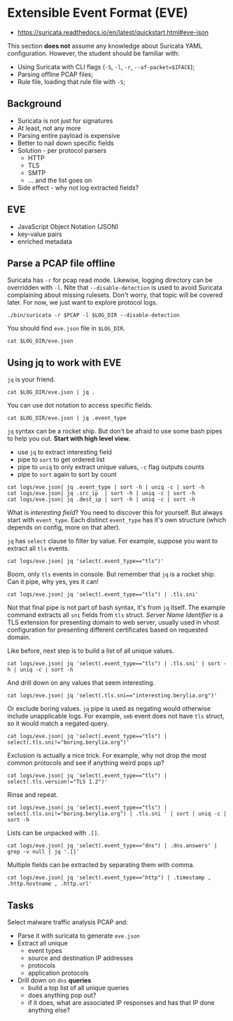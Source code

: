 # Extensible Event Format (EVE)

* https://suricata.readthedocs.io/en/latest/quickstart.html#eve-json

This section **does not** assume any knowledge about Suricata YAML configuration. However, the student should be familiar with:
* Using Suricata with CLI flags (`-S`, `-l`, `-r`, `--af-packet=$IFACE`);
* Parsing offline PCAP files;
* Rule file, loading that rule file with `-S`;

## Background

* Suricata is not just for signatures
* At least, not any more
* Parsing entire payload is expensive
* Better to nail down specific fields
* Solution - per protocol parsers
  * HTTP
  * TLS
  * SMTP
  * ... and the list goes on
* Side effect - why not log extracted fields?
 
## EVE
 
* JavaScript Object Notation (JSON)
* key-value pairs
* enriched metadata

## Parse a PCAP file offline

Suricata has `-r` for pcap read mode. Likewise, logging directory can be overridden with `-l`. Nite that `--disable-detection` is used to avoid Suricata complaining about missing rulesets. Don't worry, that topic will be covered later. For now, we just want to explore protocol logs.

```
./bin/suricata -r $PCAP -l $LOG_DIR --disable-detection
```

You should find `eve.json` file in `$LOG_DIR`.

```
cat $LOG_DIR/eve.json
```

## Using jq to work with EVE

`jq` is your friend.

```
cat $LOG_DIR/eve.json | jq .
```

You can use dot notation to access specific fields.

```
cat $LOG_DIR/eve.json | jq .event_type
```

`jq` syntax can be a rocket ship. But don't be afraid to use some bash pipes to help you out. **Start with high level view.**

* use `jq` to extract interesting field
* pipe to `sort` to get ordered list
* pipe to `uniq` to only extract unique values, `-c` flag outputs counts
* pipe to `sort` again to sort by count

```
cat logs/eve.json| jq .event_type | sort -h | uniq -c | sort -h
cat logs/eve.json| jq .src_ip  | sort -h | uniq -c | sort -h
cat logs/eve.json| jq .dest_ip | sort -h | uniq -c | sort -h
```

What is *interesting field*? You need to discover this for yourself. But always start with `event_type`. Each distinct `event_type` has it's own structure (which depends on config, more on that alter).

`jq` has `select` clause to filter by value. For example, suppose you want to extract all `tls` events.

```
cat logs/eve.json| jq 'select(.event_type=="tls")'
```

Boom, only `tls` events in console. But remember that `jq` is a rocket ship. Can it pipe, why yes, yes it can!

```
cat logs/eve.json| jq 'select(.event_type=="tls") | .tls.sni'
```

Not that final pipe is not part of bash syntax, it's from `jq` itself. The example command extracts all `sni` fields from `tls` struct. *Server Name Identifier* is a TLS extension for presenting domain to web server, usually used in vhost configuration for presenting different certificates based on requested domain.

Like before, next step is to build a list of all unique values.

```
cat logs/eve.json| jq 'select(.event_type=="tls") | .tls.sni' | sort -h | uniq -c | sort -h
```

And drill down on any values that seem interesting.

```
cat logs/eve.json| jq 'select(.tls.sni=="interesting.berylia.org")'
```

Or exclude boring values. `jq` pipe is used as negating would otherwise include unapplicable logs. For example, `smb` event does not have `tls` struct, so it would match a negated query.

```
cat logs/eve.json| jq 'select(.event_type=="tls") | select(.tls.sni!="boring.berylia.org")'
```

Exclusion is actually a nice trick. For example, why not drop the most common protocols and see if anything weird pops up?

```
cat logs/eve.json| jq 'select(.event_type=="tls") | select(.tls.version!="TLS 1.2")'
```

Rinse and repeat.

```
cat logs/eve.json| jq 'select(.event_type=="tls") | select(.tls.sni!="boring.berylia.org") | .tls.sni ' | sort | uniq -c | sort -h
```

Lists can be unpacked with `.[]`. 

```
cat logs/eve.json| jq 'select(.event_type=="dns") | .dns.answers' | grep -v null | jq '.[]'
```

Multiple fields can be extracted by separating them with comma.

```
cat logs/eve.json| jq 'select(.event_type=="http") | .timestamp , .http.hostname , .http.url'
```

## Tasks

Select malware traffic analysis PCAP and:
* Parse it with suricata to generate `eve.json`
* Extract all unique 
  * event types
  * source and destination IP addresses
  * protocols
  * application protocols
* Drill down on `dns` **queries**
  * build a top list of all unique queries
  * does anything pop out?
  * if it does, what are associated IP responses and has that IP done anything else?
